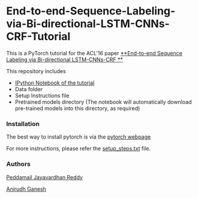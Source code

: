 # End-to-end-Sequence-Labeling-via-Bi-directional-LSTM-CNNs-CRF-Tutorial

This is a PyTorch tutorial for the ACL'16 paper 
[ **End-to-end Sequence Labeling via Bi-directional LSTM-CNNs-CRF **](http://www.aclweb.org/anthology/P16-1101)

This repository includes

* [IPython Notebook of the tutorial](https://github.com/jayavardhanr/End-to-end-Sequence-Labeling-via-Bi-directional-LSTM-CNNs-CRF-Tutorial/blob/master/Named_Entity_Recognition-LSTM-CNN-CRF-Tutorial.ipynb)
* Data folder
* Setup Instructions file
* Pretrained models directory (The notebook will automatically download pre-trained models into this directory, as required)


### Installation
The best way to install pytorch is via the [pytorch webpage](http://pytorch.org/)

For more instructions, please refer the [setup_steps.txt](https://github.com/jayavardhanr/End-to-end-Sequence-Labeling-via-Bi-directional-LSTM-CNNs-CRF-Tutorial/blob/master/setup_steps.txt) file.
    
 
### Authors

[Peddamail Jayavardhan Reddy](https://github.com/jayavardhanr)

[Anirudh Ganesh](https://github.com/TheAnig)
